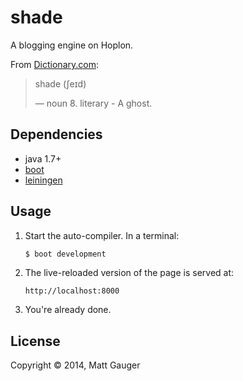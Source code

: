# shade

A blogging engine on Hoplon.

From [Dictionary.com](http://dictionary.reference.com/browse/shade):

> shade  (ʃeɪd) 
> 
> — noun
> 8. literary - A ghost.

## Dependencies

- java 1.7+
- [boot][1]
- [leiningen][2]

## Usage

1. Start the auto-compiler. In a terminal:

    ```bash
    $ boot development
    ```

2. The live-reloaded version of the page is served at:

	```
	http://localhost:8000
	```

3. You're already done.

## License

Copyright © 2014, Matt Gauger

[1]: https://github.com/tailrecursion/boot
[2]: https://github.com/technomancy/leiningen
